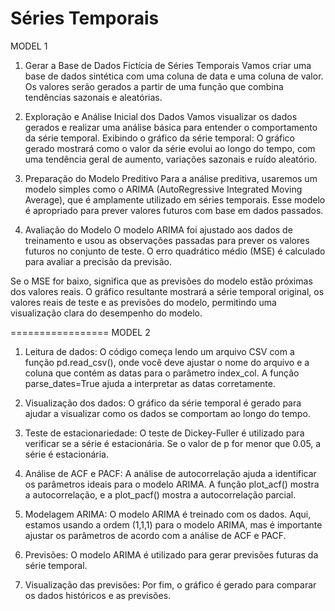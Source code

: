 Séries Temporais
=================
MODEL 1

1. Gerar a Base de Dados Fictícia de Séries Temporais
Vamos criar uma base de dados sintética com uma coluna de data e uma coluna de valor. Os valores serão gerados a partir de uma função que combina tendências sazonais e aleatórias.

2. Exploração e Análise Inicial dos Dados
Vamos visualizar os dados gerados e realizar uma análise básica para entender o comportamento da série temporal.
Exibindo o gráfico da série temporal: O gráfico gerado mostrará como o valor da série evolui ao longo do tempo, com uma tendência geral de aumento, variações sazonais e ruído aleatório.

3. Preparação do Modelo Preditivo
Para a análise preditiva, usaremos um modelo simples como o ARIMA (AutoRegressive Integrated Moving Average), que é amplamente utilizado em séries temporais. Esse modelo é apropriado para prever valores futuros com base em dados passados.

4. Avaliação do Modelo
O modelo ARIMA foi ajustado aos dados de treinamento e usou as observações passadas para prever os valores futuros no conjunto de teste. O erro quadrático médio (MSE) é calculado para avaliar a precisão da previsão.

Se o MSE for baixo, significa que as previsões do modelo estão próximas dos valores reais.
O gráfico resultante mostrará a série temporal original, os valores reais de teste e as previsões do modelo, permitindo uma visualização clara do desempenho do modelo.

=================
MODEL 2

1. Leitura de dados: O código começa lendo um arquivo CSV com a função pd.read_csv(), onde você deve ajustar o nome do arquivo e a coluna que contém as datas para o parâmetro index_col. A função parse_dates=True ajuda a interpretar as datas corretamente.

2. Visualização dos dados: O gráfico da série temporal é gerado para ajudar a visualizar como os dados se comportam ao longo do tempo.

3. Teste de estacionariedade: O teste de Dickey-Fuller é utilizado para verificar se a série é estacionária. Se o valor de p for menor que 0.05, a série é estacionária.

4. Análise de ACF e PACF: A análise de autocorrelação ajuda a identificar os parâmetros ideais para o modelo ARIMA. A função plot_acf() mostra a autocorrelação, e a plot_pacf() mostra a autocorrelação parcial.

5. Modelagem ARIMA: O modelo ARIMA é treinado com os dados. Aqui, estamos usando a ordem (1,1,1) para o modelo ARIMA, mas é importante ajustar os parâmetros de acordo com a análise de ACF e PACF.

6. Previsões: O modelo ARIMA é utilizado para gerar previsões futuras da série temporal.

7. Visualização das previsões: Por fim, o gráfico é gerado para comparar os dados históricos e as previsões.
